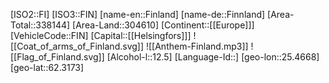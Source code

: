﻿---
location: [62.3173,25.4668]
type: Country
tags:
- geo/Country

SpocWebEntityId: 26891
isDeleted: false
confidential: public

---
[ISO2::FI]
[ISO3::FIN]
[name-en::Finland]
[name-de::Finnland]
[Area-Total::338144]
[Area-Land::304610]
[Continent::[[Europe]]]
[VehicleCode::FIN]
[Capital::[[Helsingfors]]]
![[Coat_of_arms_of_Finland.svg]]
![[Anthem-Finland.mp3]]
![[Flag_of_Finland.svg]]
[Alcohol-l::12.5]
[Language-Id::]
[geo-lon::25.4668]
[geo-lat::62.3173]


